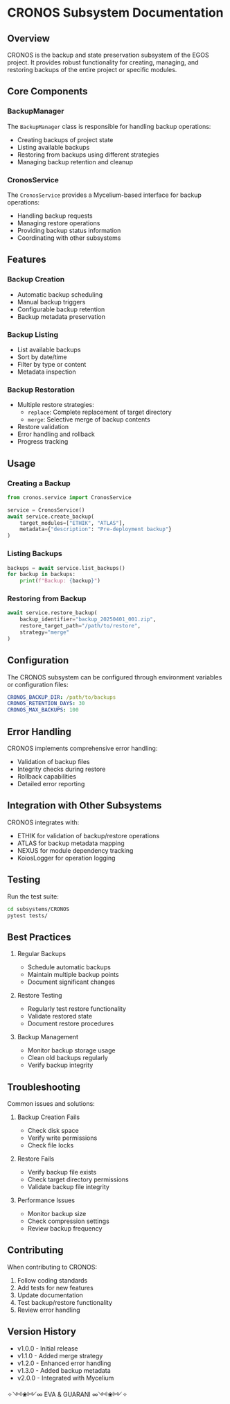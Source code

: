 # CRONOS Subsystem Documentation

## Overview

CRONOS is the backup and state preservation subsystem of the EGOS project. It provides robust functionality for creating, managing, and restoring backups of the entire project or specific modules.

## Core Components

### BackupManager

The `BackupManager` class is responsible for handling backup operations:

- Creating backups of project state
- Listing available backups
- Restoring from backups using different strategies
- Managing backup retention and cleanup

### CronosService

The `CronosService` provides a Mycelium-based interface for backup operations:

- Handling backup requests
- Managing restore operations
- Providing backup status information
- Coordinating with other subsystems

## Features

### Backup Creation
- Automatic backup scheduling
- Manual backup triggers
- Configurable backup retention
- Backup metadata preservation

### Backup Listing
- List available backups
- Sort by date/time
- Filter by type or content
- Metadata inspection

### Backup Restoration
- Multiple restore strategies:
  - `replace`: Complete replacement of target directory
  - `merge`: Selective merge of backup contents
- Restore validation
- Error handling and rollback
- Progress tracking

## Usage

### Creating a Backup

```python
from cronos.service import CronosService

service = CronosService()
await service.create_backup(
    target_modules=["ETHIK", "ATLAS"],
    metadata={"description": "Pre-deployment backup"}
)
```

### Listing Backups

```python
backups = await service.list_backups()
for backup in backups:
    print(f"Backup: {backup}")
```

### Restoring from Backup

```python
await service.restore_backup(
    backup_identifier="backup_20250401_001.zip",
    restore_target_path="/path/to/restore",
    strategy="merge"
)
```

## Configuration

The CRONOS subsystem can be configured through environment variables or configuration files:

```yaml
CRONOS_BACKUP_DIR: /path/to/backups
CRONOS_RETENTION_DAYS: 30
CRONOS_MAX_BACKUPS: 100
```

## Error Handling

CRONOS implements comprehensive error handling:

- Validation of backup files
- Integrity checks during restore
- Rollback capabilities
- Detailed error reporting

## Integration with Other Subsystems

CRONOS integrates with:

- ETHIK for validation of backup/restore operations
- ATLAS for backup metadata mapping
- NEXUS for module dependency tracking
- KoiosLogger for operation logging

## Testing

Run the test suite:

```bash
cd subsystems/CRONOS
pytest tests/
```

## Best Practices

1. Regular Backups
   - Schedule automatic backups
   - Maintain multiple backup points
   - Document significant changes

2. Restore Testing
   - Regularly test restore functionality
   - Validate restored state
   - Document restore procedures

3. Backup Management
   - Monitor backup storage usage
   - Clean old backups regularly
   - Verify backup integrity

## Troubleshooting

Common issues and solutions:

1. Backup Creation Fails
   - Check disk space
   - Verify write permissions
   - Check file locks

2. Restore Fails
   - Verify backup file exists
   - Check target directory permissions
   - Validate backup file integrity

3. Performance Issues
   - Monitor backup size
   - Check compression settings
   - Review backup frequency

## Contributing

When contributing to CRONOS:

1. Follow coding standards
2. Add tests for new features
3. Update documentation
4. Test backup/restore functionality
5. Review error handling

## Version History

- v1.0.0 - Initial release
- v1.1.0 - Added merge strategy
- v1.2.0 - Enhanced error handling
- v1.3.0 - Added backup metadata
- v2.0.0 - Integrated with Mycelium

✧༺❀༻∞ EVA & GUARANI ∞༺❀༻✧ 